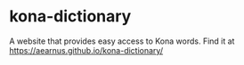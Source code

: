 # kona-dictionary
A website that provides easy access to Kona words.
Find it at https://aearnus.github.io/kona-dictionary/
